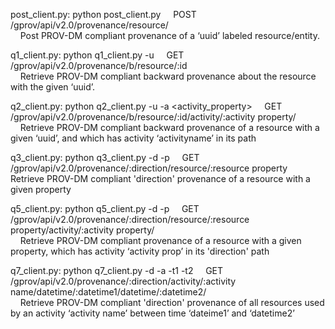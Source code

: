 post_client.py: python post_client.py <filename>
&nbsp;&nbsp;&nbsp; POST /gprov/api/v2.0/provenance/resource/	
&nbsp;&nbsp;&nbsp; Post PROV-DM compliant provenance of a ‘uuid’ labeled resource/entity.

q1_client.py: python q1_client.py -u <uuid>
&nbsp;&nbsp;&nbsp; GET /gprov/api/v2.0/provenance/b/resource/:id	
&nbsp;&nbsp;&nbsp; Retrieve PROV-DM compliant backward provenance about the resource with the given ‘uuid’.	

q2_client.py: python q2_client.py -u <uuid> -a <activity_property>
&nbsp;&nbsp;&nbsp; GET /gprov/api/v2.0/provenance/b/resource/:id/activity/:activity property/ 	
&nbsp;&nbsp;&nbsp; Retrieve PROV-DM compliant backward provenance  of a resource with a given ‘uuid’, and which has activity ‘activityname’ in its path  

q3_client.py: python q3_client.py -d <direction> -p <resource property>
&nbsp;&nbsp;&nbsp; GET /gprov/api/v2.0/provenance/:direction/resource/:resource property
&nbsp;&nbsp;&nbsp; Retrieve PROV-DM compliant 'direction' provenance  of a resource with a given property

q5_client.py: python q5_client.py -d <direction> -p <resource property>
&nbsp;&nbsp;&nbsp; GET /gprov/api/v2.0/provenance/:direction/resource/:resource property/activity/:activity property/	
&nbsp;&nbsp;&nbsp; Retrieve PROV-DM compliant provenance  of a resource with a given property, which has activity ‘activity prop’ in its 'direction' path

q7_client.py: python q7_client.py -d <direction> -a <activity property> -t1 <time1> -t2 <time2>
&nbsp;&nbsp;&nbsp; GET /gprov/api/v2.0/provenance/:direction/activity/:activity name/datetime/:datetime1/datetime/:datetime2/	
&nbsp;&nbsp;&nbsp; Retrieve PROV-DM compliant 'direction' provenance  of all resources used by an activity ‘activity name’ between time ‘dateime1’ and ‘datetime2’


